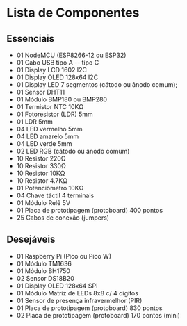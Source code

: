 # Lista de Componentes 

## Essenciais

* 01 NodeMCU (ESP8266-12 ou ESP32)
* 01 Cabo USB tipo A -- tipo C
* 01 Display LCD 1602 I2C
* 01 Display OLED 128x64 I2C
* 01 Display LED 7 segmentos (cátodo ou ânodo comum);
* 01 Sensor DHT11
* 01 Módulo BMP180 ou BMP280
* 01 Termistor NTC 10KΩ
* 01 Fotoresistor (LDR) 5mm
* 01 LDR 5mm
* 04 LED vermelho 5mm
* 04 LED amarelo 5mm
* 04 LED verde 5mm
* 02 LED RGB (cátodo ou ânodo comum)
* 10 Resistor 220Ω
* 10 Resistor 330Ω
* 10 Resistor 10KΩ
* 10 Resistor 4.7KΩ
* 01 Potenciômetro 10KΩ
* 04 Chave táctil 4 terminais
* 01 Módulo Relê 5V
* 01 Placa de prototipagem (protoboard) 400 pontos
* 25 Cabos de conexão (jumpers)

## Desejáveis

* 01 Raspberry Pi (Pico ou Pico W)
* 01 Módulo TM1636
* 01 Módulo BH1750
* 02 Sensor DS18B20
* 01 Display OLED 128x64 SPI
* 01 Módulo Matriz de LEDs 8x8 c/ 4 dígitos
* 01 Sensor de presença infravermelhor (PIR)
* 01 Placa de prototipagem (protoboard) 830 pontos
* 02 Placa de prototipagem (protoboard) 170 pontos (mini)

